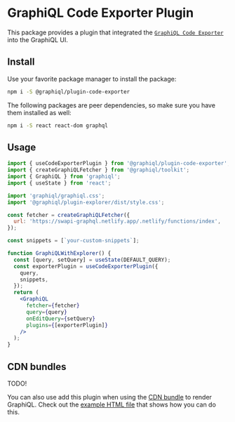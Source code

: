 # GraphiQL Code Exporter Plugin

This package provides a plugin that integrated the [`GraphiQL Code Exporter`](https://github.com/OneGraph/graphiql-code-exporter) into the GraphiQL UI.

## Install

Use your favorite package manager to install the package:

```sh
npm i -S @graphiql/plugin-code-exporter
```

The following packages are peer dependencies, so make sure you have them installed as well:

```sh
npm i -S react react-dom graphql
```

## Usage

```jsx
import { useCodeExporterPlugin } from '@graphiql/plugin-code-exporter';
import { createGraphiQLFetcher } from '@graphiql/toolkit';
import { GraphiQL } from 'graphiql';
import { useState } from 'react';

import 'graphiql/graphiql.css';
import '@graphiql/plugin-explorer/dist/style.css';

const fetcher = createGraphiQLFetcher({
  url: 'https://swapi-graphql.netlify.app/.netlify/functions/index',
});

const snippets = [`your-custom-snippets`];

function GraphiQLWithExplorer() {
  const [query, setQuery] = useState(DEFAULT_QUERY);
  const exporterPlugin = useCodeExporterPlugin({
    query,
    snippets,
  });
  return (
    <GraphiQL
      fetcher={fetcher}
      query={query}
      onEditQuery={setQuery}
      plugins={[exporterPlugin]}
    />
  );
}
```

## CDN bundles

TODO!

You can also use add this plugin when using the [CDN bundle](../../examples/graphiql-cdn) to render GraphiQL. Check out the [example HTML file](examples/index.html) that shows how you can do this.
